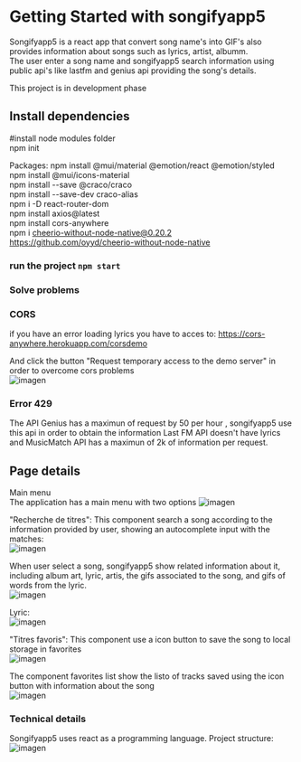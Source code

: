 # Getting Started with songifyapp5 

Songifyapp5 is a react app that convert song name's into GIF's also provides information about songs such as lyrics, artist, albumm.   
The user enter a song name and songifyapp5 search information using public api's like lastfm and genius api providing the song's details.  

This project is in development phase 

## Install dependencies 
#install node modules folder    
npm init 

Packages: 
npm install @mui/material @emotion/react @emotion/styled  
npm install @mui/icons-material  
npm install --save @craco/craco  
npm install --save-dev craco-alias  
npm i -D react-router-dom   
npm install axios@latest  
npm install cors-anywhere  
npm i cheerio-without-node-native@0.20.2  
 https://github.com/oyyd/cheerio-without-node-native  

### run the project `npm start`

### Solve problems

### CORS
if you have an error loading lyrics
you have to acces to:
https://cors-anywhere.herokuapp.com/corsdemo

And click the button "Request temporary access to the demo server" in order to overcome cors problems  
![imagen](https://user-images.githubusercontent.com/20178297/231666417-4a5e8d44-16d3-46f3-b531-957deca87dc7.png)


### Error 429
The API Genius has a maximun of request by 50 per hour , songifyapp5 use this api in order to obtain the information
Last FM API doesn't have lyrics and MusicMatch API has a maximun of 2k of information per request.

## Page details   
Main menu   
The application has a main menu with two options
![imagen](https://user-images.githubusercontent.com/20178297/231776745-ffb65612-ce51-46ce-9678-150dcb548070.png)

"Recherche de titres": This component search a song according to the information provided by user, showing an autocomplete input with the matches:  
![imagen](https://user-images.githubusercontent.com/20178297/231777286-d581bae4-fdd9-4636-a390-39f106791631.png)  

When user select a song, songifyapp5 show related information about it, including album art, lyric, artis, the gifs associated to the song, and gifs of words from the lyric.       
![imagen](https://user-images.githubusercontent.com/20178297/232259965-7c78a1bb-c109-427c-8f28-97ce92bf779b.png)

Lyric:  
![imagen](https://user-images.githubusercontent.com/20178297/232260099-98dcdad8-66f2-40cc-98bb-a13ffcfb4b66.png)

"Titres favoris": This component use a icon button to save the song to local storage in favorites  
![imagen](https://user-images.githubusercontent.com/20178297/232260002-ab6f9280-0a45-421f-b64a-641c8dd96446.png)

The component favorites list show the listo of tracks saved using the icon button with information about the song  
![imagen](https://user-images.githubusercontent.com/20178297/232260191-31f255a7-fe44-4a0f-a11f-7aada853e7f0.png)


### Technical details  
Songifyapp5 uses react as a programming language.
Project structure:  
![imagen](https://user-images.githubusercontent.com/20178297/231787946-4ae881d1-4ee0-488c-b9f9-a7b67d070b2f.png)



